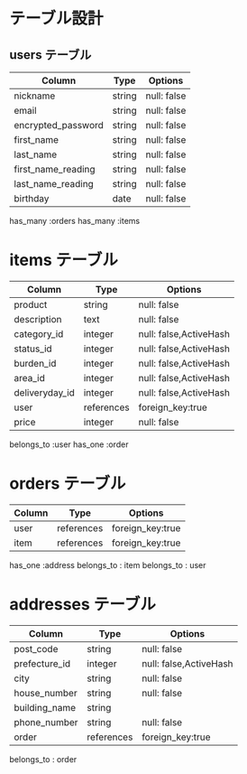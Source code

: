 # テーブル設計

## users テーブル

| Column             | Type   | Options     |
| ------------------ | ------ | ----------- |
| nickname           | string | null: false |
| email              | string | null: false |
| encrypted_password | string | null: false |
| first_name         | string | null: false |
| last_name          | string | null: false |
| first_name_reading | string | null: false |
| last_name_reading  | string | null: false |
| birthday           | date   | null: false |

has_many :orders
has_many :items

# items テーブル

| Column          | Type       | Options                     |
| --------------- | ---------- | --------------------------- |
| product         | string     | null: false                 |
| description     | text       | null: false                 |
| category_id     | integer    | null: false,ActiveHash      |
| status_id       | integer    | null: false,ActiveHash      |
| burden_id       | integer    | null: false,ActiveHash      |
| area_id         | integer    | null: false,ActiveHash      |
| deliveryday_id  | integer    | null: false,ActiveHash      |
| user            | references | foreign_key:true            |
| price           | integer    | null: false                 |

belongs_to :user
has_one :order


# orders テーブル

| Column    | Type       | Options           |
| --------- | ---------- | ----------------- |
| user      | references | foreign_key:true  |
| item      | references | foreign_key:true  |

has_one :address
belongs_to : item
belongs_to : user


# addresses テーブル

| Column        | Type       | Options                     |
| ------------- | ---------- | --------------------------- |
| post_code     | string     | null: false                 |
| prefecture_id | integer    | null: false,ActiveHash      |
| city          | string     | null: false                 |
| house_number  | string     | null: false                 |
| building_name | string     |                             |
| phone_number  | string     | null: false                 |
| order         | references | foreign_key:true            |

belongs_to : order
